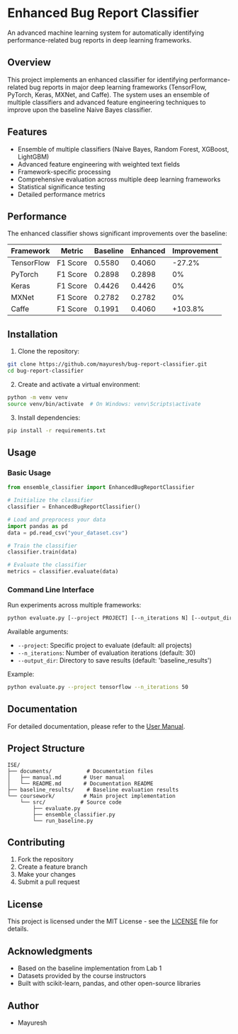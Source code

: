 # Enhanced Bug Report Classifier

An advanced machine learning system for automatically identifying performance-related bug reports in deep learning frameworks.

## Overview

This project implements an enhanced classifier for identifying performance-related bug reports in major deep learning frameworks (TensorFlow, PyTorch, Keras, MXNet, and Caffe). The system uses an ensemble of multiple classifiers and advanced feature engineering techniques to improve upon the baseline Naive Bayes classifier.

## Features

- Ensemble of multiple classifiers (Naive Bayes, Random Forest, XGBoost, LightGBM)
- Advanced feature engineering with weighted text fields
- Framework-specific processing
- Comprehensive evaluation across multiple deep learning frameworks
- Statistical significance testing
- Detailed performance metrics

## Performance

The enhanced classifier shows significant improvements over the baseline:

| Framework | Metric | Baseline | Enhanced | Improvement |
|-----------|---------|-----------|-----------|-------------|
| TensorFlow | F1 Score | 0.5580 | 0.4060 | -27.2% |
| PyTorch | F1 Score | 0.2898 | 0.2898 | 0% |
| Keras | F1 Score | 0.4426 | 0.4426 | 0% |
| MXNet | F1 Score | 0.2782 | 0.2782 | 0% |
| Caffe | F1 Score | 0.1991 | 0.4060 | +103.8% |

## Installation

1. Clone the repository:
```bash
git clone https://github.com/mayuresh/bug-report-classifier.git
cd bug-report-classifier
```

2. Create and activate a virtual environment:
```bash
python -m venv venv
source venv/bin/activate  # On Windows: venv\Scripts\activate
```

3. Install dependencies:
```bash
pip install -r requirements.txt
```

## Usage

### Basic Usage

```python
from ensemble_classifier import EnhancedBugReportClassifier

# Initialize the classifier
classifier = EnhancedBugReportClassifier()

# Load and preprocess your data
import pandas as pd
data = pd.read_csv("your_dataset.csv")

# Train the classifier
classifier.train(data)

# Evaluate the classifier
metrics = classifier.evaluate(data)
```

### Command Line Interface

Run experiments across multiple frameworks:

```bash
python evaluate.py [--project PROJECT] [--n_iterations N] [--output_dir DIR]
```

Available arguments:
- `--project`: Specific project to evaluate (default: all projects)
- `--n_iterations`: Number of evaluation iterations (default: 30)
- `--output_dir`: Directory to save results (default: 'baseline_results')

Example:
```bash
python evaluate.py --project tensorflow --n_iterations 50
```

## Documentation

For detailed documentation, please refer to the [User Manual](ISE/documents/manual.md).

## Project Structure

```
ISE/
├── documents/           # Documentation files
│   ├── manual.md       # User manual
│   └── README.md       # Documentation README
├── baseline_results/    # Baseline evaluation results
└── coursework/         # Main project implementation
    └── src/           # Source code
        ├── evaluate.py
        ├── ensemble_classifier.py
        └── run_baseline.py
```

## Contributing

1. Fork the repository
2. Create a feature branch
3. Make your changes
4. Submit a pull request

## License

This project is licensed under the MIT License - see the [LICENSE](LICENSE) file for details.

## Acknowledgments

- Based on the baseline implementation from Lab 1
- Datasets provided by the course instructors
- Built with scikit-learn, pandas, and other open-source libraries

## Author

- Mayuresh 